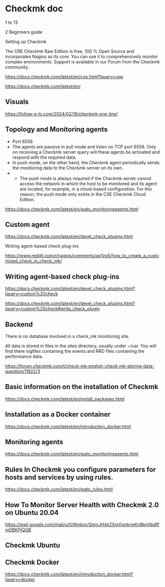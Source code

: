 # Checkmk doc

1 to 13

2 Beginners guide

Setting up Checkmk

The CRE Checkmk Raw Edition is free, 100 % Open Source and incorporates Nagios as its core. You can use it to comprehensively monitor complex environments. Support is available in our Forum from the Checkmk community.

https://docs.checkmk.com/latest/en/cse.html?lquery=raw

https://docs.checkmk.com/latest/en/


## Visuals

https://follow-e-lo.com/2024/02/16/checkmk-one-line/


## Topology and Monitoring agents

* Port 6556
* The agents are passive in pull mode and listen on TCP port 6556. Only on receiving a Checkmk server query will these agents be activated and respond with the required data.
* In push mode, on the other hand, the Checkmk agent periodically sends the monitoring data to the Checkmk server on its own.
* * The push mode is always required if the Checkmk server cannot access the network in which the host to be monitored and its agent are located, for example, in a cloud-based configuration. For this reason, the push mode only exists in the CSE Checkmk Cloud Edition.

https://docs.checkmk.com/latest/en/wato_monitoringagents.html


## Custom agent

https://docs.checkmk.com/latest/en/devel_check_plugins.html

Writing agent-based check plug-ins

https://www.reddit.com/r/nagios/comments/aq1zg5/how_to_create_a_customized_check_in_check_mk/

## Writing agent-based check plug-ins

https://docs.checkmk.com/latest/en/devel_check_plugins.html?lquery=custom%20check


https://docs.checkmk.com/latest/en/devel_check_plugins.html?lquery=custom%20check#write_check_plugin

## Backend

There is no database involved in a check_mk monitoring site.

All data is stored in files in the sites directory, usually under ~/var.
You will find there logfiles containing the events and RRD files
containing the performance data.

https://forum.checkmk.com/t/check-mk-english-check-mk-storing-data-question/11922/3

## Basic information on the installation of Checkmk

https://docs.checkmk.com/latest/en/install_packages.html

## Installation as a Docker container

https://docs.checkmk.com/latest/en/introduction_docker.html


## Monitoring agents

https://docs.checkmk.com/latest/en/wato_monitoringagents.html


## Rules In Checkmk you configure parameters for hosts and services by using rules.

https://docs.checkmk.com/latest/en/wato_rules.html

## How To Monitor Server Health with Checkmk 2.0 on Ubuntu 20.04

https://mail.google.com/mail/u/0/#inbox/QgrcJHshZXmGgnkrwKnBkmNqRfmDBKPjQQB


## Checkmk Ubuntu

## Checkmk Docker

https://docs.checkmk.com/latest/en/introduction_docker.html?lquery=docker


